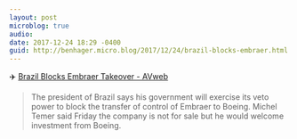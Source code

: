 ```yaml
---
layout: post
microblog: true
audio: 
date: 2017-12-24 18:29 -0400
guid: http://benhager.micro.blog/2017/12/24/brazil-blocks-embraer.html
---
```

✈️ [Brazil Blocks Embraer Takeover - AVweb](https://www.avweb.com/avwebflash/news/Brazil-Blocks-Embraer-Takeover-230086-1.html)

> The president of Brazil says his government will exercise its veto power to block the transfer of control of Embraer to Boeing. Michel Temer said Friday the company is not for sale but he would welcome investment from Boeing.
